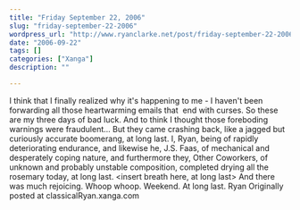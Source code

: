 ```yaml
---
title: "Friday September 22, 2006"
slug: "friday-september-22-2006"
wordpress_url: "http://www.ryanclarke.net/post/friday-september-22-2006/"
date: "2006-09-22"
tags: []
categories: ["Xanga"]
description: ""

---
```


I think that I finally realized why it's happening to me - I haven't been forwarding all those heartwarming emails that  end with curses. So these are my three days of bad luck. And to think I thought those foreboding warnings
were fraudulent... But they came crashing back, like a jagged but curiously accurate boomerang, at long last.
I, Ryan, being of rapidly deteriorating endurance, and likewise he, J.S. Faas, of mechanical and desperately coping nature, and furthermore they, Other Coworkers, of unknown and probably unstable composition, completed drying all the rosemary today, at long last. \<insert breath here, at long last\> And there was much rejoicing. Whoop whoop.
Weekend. At long last.
Ryan
Originally posted at classicalRyan.xanga.com
